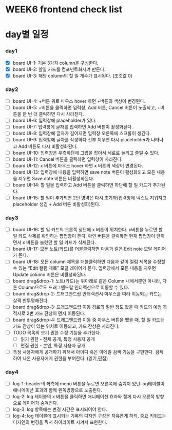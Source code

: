 # WEEK6 frontend check list

# day별 일정
### day1 
- [x] board UI-1:  기본 3가지 column을 구성한다.
- [x] board UI-2: 할일 카드를 컴포넌트화시켜 만든다.
- [x] board UI-3:  해당 column의 할 일 개수가 표시된다. (초깃값 0)

### day2
- [ ] board UI-4: +버튼 위로 마우스 hover 하면 +버튼의 색상이 변경된다.
- [ ] board UI-5: +버튼을 클릭하면 입력창, Add 버튼, Cancel 버튼이 노출되고, +버튼을 한 번 더 클릭하면 다시 사라진다.
- [ ] board UI-6: 입력창에 placeholder가 있다.
- [ ] board UI-7: 입력창에 글자를 입력하면 Add 버튼이 활성화된다.
- [ ] board UI-8: 입력창에 글자가 길어지면 입력창 오른쪽에 스크롤이 생긴다.
- [ ] board UI-9: 입력창에 글자를 작성하다 전부 지우면 다시 placeholder가 나타나고 Add 버튼도 다시 비활성화된다.
- [ ] board UI-10: 입력창은 우측하단에 그립을 잡아서 세로로 늘리고 줄일 수 있다.
- [ ] board UI-11: Cancel 버튼을 클릭하면 입력창이 사라진다.
- [ ] board UI-12:  x 버튼에 마우스 hover 하면 x 버튼의 색상이 변경된다.
- [ ] board UI-13: 입력창에 내용을 입력하면 save note 버튼이 활성화되고 모든 내용을 지우면 Save note 버튼은 비활성화된다. 
- [ ] board UI-14: 할 일을 입력하고 Add 버튼을 클릭하면 하단에 할 일 카드가 추가된다.
- [ ] board UI-15: 할 일이 추가되면 2번 영역은 다시 초기화(입력창에 텍스트 지워지고 placeholder 생김 + Add 버튼 비활성화)된다.

### day3
- [ ] board UI-16: 할 일 카드의 오른쪽 상단에 x 버튼이 위치한다. x버튼을 누르면 할 일 카드 삭제를 확인하는 팝업창이 뜬다. 확인 버튼을 클릭하면 현재 팝업창이 닫히면서 x 버튼을 눌렀던 할 일 카드가 삭제된다.
- [ ] board UI-17: 모든 노트(카드)를 더블클릭하면 다음과 같은 Edit note 모달 레이어가 뜬다.
- [ ] board UI-18: 모든 column 제목을 더블클릭하면 다음과 같이 컬럼 제목을 수정할 수 있는 “Edit 컬럼 제목” 모달 레이어가 뜬다. 입력창에서 모든 내용을 지우면 Update column 버튼은 비활성화된다. 
- [ ] board drag&drop-1: 노트(카드)는 위아래로 같은 Column 내에서뿐만 아니라, 다른 Column으로도 드래그앤드랍 인터랙션으로 이동할 수 있다.
- [ ] board drag&drop-2: 드래그앤드랍 인터랙션시 마우스를 따라 이동되는 카드는 살짝 반투명해진다.
- [ ] board drag&drop-3: 드래그앤드랍 이동 경로의 절반 정도 왔을 때 카드의 예정 목적지로 2번 카드 잔상이 먼저 이동된다.
- [ ] board drag&drop-4: 드래그앤드랍 이동 중 마우스 버튼을 뗐을 때, 할 일 카드는 카드 잔상이 있는 위치로 이동되고, 카드 잔상은 사라진다.
- [ ] TODO 목록의 보기 권한 수정 기능을 추가한다.
    - [ ] 읽기 권한 - 전체 공개, 특정 사용자 공개          
    - [ ] 편집 권한 - 본인, 특정 사용자 공개
- [ ] 특정 사용자에게 공개하기 위해서 아이디 혹은 이메일 검색 기능을 구현한다. 검색하여 나온 사용자에게 권한을 부여한다. (읽기,편집)

### day4
- [ ] log-1: header의 좌측에 menu 버튼을 누르면 오른쪽에 숨겨져 있던 log테이블이 애니메이션 효과와 함께 왼쪽방향으로 노출된다.
- [ ] log-2: log 테이블의 x 버튼을 클릭하면 애니메이션 효과와 함께 다시 오른쪽 방향으로 레이어가 숨겨진다.
- [ ] log-3: log 항목에는 변경 시간은 표시되어야 한다.
- [ ] log-4: log 테이블에 표시되는 기록의 디자인 구성은 자유롭게 하되, 중요 키워드는 디자인의 변경을 줘서 하이라이트 시켜서 표현한다.  
